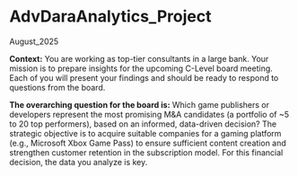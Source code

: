 # AdvDaraAnalytics_Project
August_2025

**Context:**
You are working as top-tier consultants in a large bank.
Your mission is to prepare insights for the upcoming C-Level board meeting.
Each of you will present your findings and should be ready to respond to questions from the board.

**The overarching question for the board is:**
Which game publishers or developers represent the most promising M&A candidates (a portfolio of
~5 to 20 top performers), based on an informed, data-driven decision?
The strategic objective is to acquire suitable companies for a gaming platform (e.g., Microsoft Xbox
Game Pass) to ensure sufficient content creation and strengthen customer retention in the
subscription model. For this financial decision, the data you analyze is key.
